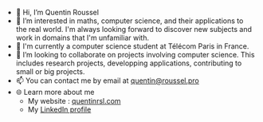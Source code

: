 - 👋 Hi, I’m Quentin Roussel
- 👀 I’m interested in maths, computer science, and their applications to the real world. I'm always looking forward to discover new subjects and work in domains that I'm unfamiliar with. 
- 🌱 I'm currently a computer science student at Télécom Paris in France.
- 💞️ I’m looking to collaborate on projects involving computer science. This includes research projects, developping applications, contributing to small or big projects. 
- 📫 You can contact me by email at [quentin@roussel.pro](mailto:quentin@roussel.pro)
- 🌐 Learn more about me
  - My website : [quentinrsl.com](https:///quentinrsl.com)
  - My [LinkedIn profile](https://www.linkedin.com/in/quentinrsl/) 
